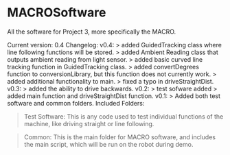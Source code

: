 # MACROSoftware
All the software for Project 3, more specifically the MACRO.

Current version: 0.4
Changelog:
v0.4:
     > added GuidedTracking class where line following functions will be stored.
     > added Ambient Reading class that outputs ambient reading from light sensor.
     > added basic curved line tracking function in GuidedTracking class.
     > added convertDegrees function to conversionLibrary, but this function does not currently work.
     > added additional functionality to main.
     > fixed a typo in driveStraightDist.
v0.3:
     > added the ability to drive backwards.
v0.2:
     > test sofware added
     > added main function and driveStraightDist function.
v0.1:
     > Added both test software and common folders.
Included Folders:
  > Test Software: This is any code used to test individual functions of the machine, like driving straight or line following.
  
  > Common: This is the main folder for MACRO software, and includes the main script, which will be run on the robot during demo.
